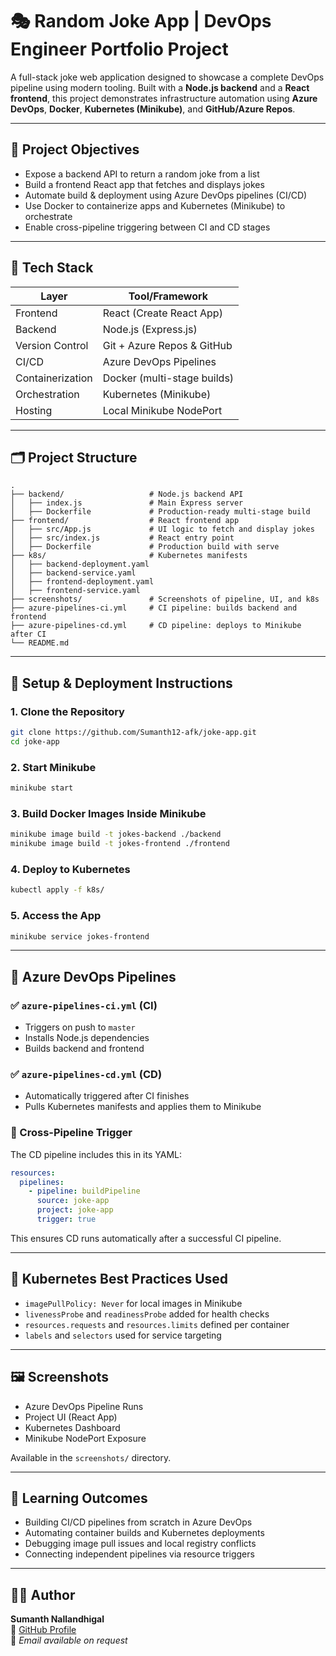 
# 🎭 Random Joke App | DevOps Engineer Portfolio Project

A full-stack joke web application designed to showcase a complete DevOps pipeline using modern tooling. Built with a **Node.js backend** and a **React frontend**, this project demonstrates infrastructure automation using **Azure DevOps**, **Docker**, **Kubernetes (Minikube)**, and **GitHub/Azure Repos**.

---

## 🎯 Project Objectives

- Expose a backend API to return a random joke from a list
- Build a frontend React app that fetches and displays jokes
- Automate build & deployment using Azure DevOps pipelines (CI/CD)
- Use Docker to containerize apps and Kubernetes (Minikube) to orchestrate
- Enable cross-pipeline triggering between CI and CD stages

---

## 🧱 Tech Stack

| Layer        | Tool/Framework            |
|--------------|---------------------------|
| Frontend     | React (Create React App)  |
| Backend      | Node.js (Express.js)      |
| Version Control | Git + Azure Repos & GitHub |
| CI/CD        | Azure DevOps Pipelines    |
| Containerization | Docker (multi-stage builds) |
| Orchestration | Kubernetes (Minikube)    |
| Hosting      | Local Minikube NodePort   |

---

## 🗂️ Project Structure

```
.
├── backend/                   # Node.js backend API
│   ├── index.js               # Main Express server
│   ├── Dockerfile             # Production-ready multi-stage build
├── frontend/                  # React frontend app
│   ├── src/App.js             # UI logic to fetch and display jokes
│   ├── src/index.js           # React entry point
│   ├── Dockerfile             # Production build with serve
├── k8s/                       # Kubernetes manifests
│   ├── backend-deployment.yaml
│   ├── backend-service.yaml
│   ├── frontend-deployment.yaml
│   ├── frontend-service.yaml
├── screenshots/               # Screenshots of pipeline, UI, and k8s
├── azure-pipelines-ci.yml     # CI pipeline: builds backend and frontend
├── azure-pipelines-cd.yml     # CD pipeline: deploys to Minikube after CI
└── README.md
```

---

## 🚀 Setup & Deployment Instructions

### 1. Clone the Repository

```bash
git clone https://github.com/Sumanth12-afk/joke-app.git
cd joke-app
```

### 2. Start Minikube

```bash
minikube start
```

### 3. Build Docker Images Inside Minikube

```bash
minikube image build -t jokes-backend ./backend
minikube image build -t jokes-frontend ./frontend
```

### 4. Deploy to Kubernetes

```bash
kubectl apply -f k8s/
```

### 5. Access the App

```bash
minikube service jokes-frontend
```

---

## 🔁 Azure DevOps Pipelines

### ✅ `azure-pipelines-ci.yml` (CI)

- Triggers on push to `master`
- Installs Node.js dependencies
- Builds backend and frontend

### ✅ `azure-pipelines-cd.yml` (CD)

- Automatically triggered after CI finishes
- Pulls Kubernetes manifests and applies them to Minikube

### 🔗 Cross-Pipeline Trigger

The CD pipeline includes this in its YAML:

```yaml
resources:
  pipelines:
    - pipeline: buildPipeline
      source: joke-app
      project: joke-app
      trigger: true
```

This ensures CD runs automatically after a successful CI pipeline.

---

## 🧩 Kubernetes Best Practices Used

- `imagePullPolicy: Never` for local images in Minikube
- `livenessProbe` and `readinessProbe` added for health checks
- `resources.requests` and `resources.limits` defined per container
- `labels` and `selectors` used for service targeting

---

## 🖼️ Screenshots

- Azure DevOps Pipeline Runs
- Project UI (React App)
- Kubernetes Dashboard
- Minikube NodePort Exposure

Available in the `screenshots/` directory.

---

## 🧠 Learning Outcomes

- Building CI/CD pipelines from scratch in Azure DevOps
- Automating container builds and Kubernetes deployments
- Debugging image pull issues and local registry conflicts
- Connecting independent pipelines via resource triggers

---

## 👨‍💻 Author

**Sumanth Nallandhigal**  
🔗 [GitHub Profile](https://github.com/Sumanth12-afk)  
📧 *Email available on request*
